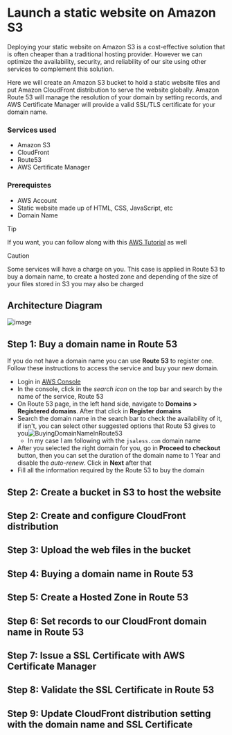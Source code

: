 # Launch a static website on Amazon S3

Deploying your static website on Amazon S3 is a cost-effective solution that is often cheaper than a traditional hosting provider. However we can optimize the availability, security, and reliability of our site using other services to complement this solution.

Here we will create an Amazon S3 bucket to hold a static website files and put Amazon CloudFront distribution to serve the website globally. Amazon Route 53 will manage the resolution of your domain by setting records, and AWS Certificate Manager will provide a valid SSL/TLS certificate for your domain name.

### Services used
- Amazon S3
- CloudFront
- Route53
- AWS Certificate Manager

### Prerequistes
- AWS Account
- Static website made up of HTML, CSS, JavaScript, etc
- Domain Name


>[!TIP]
>If you want, you can follow along with this [AWS Tutorial](https://docs.aws.amazon.com/AmazonS3/latest/userguide/website-hosting-custom-domain-walkthrough.html) as well

>[!CAUTION]
>Some services will have a charge on you. This case is applied in Route 53 to buy a domain name, to create a hosted zone and depending of the size of your files stored in S3 you may also be charged

## Architecture Diagram
![image](https://github.com/jsaless/static-website-on-amazon-s3/assets/128498851/cb784725-7b1e-4f38-96e0-01663b3bc859)

## Step 1: Buy a domain name in Route 53
If you do not have a domain name you can use **Route 53** to register one. Follow these instructions to access the service and buy your new domain. 
- Login in [AWS Console](https://console.aws.amazon.com/console/home?nc2=h_ct&src=header-signin)
- In the console, click in the *search icon* on the top bar and search by the name of the service, Route 53
- On Route 53 page, in the left hand side, navigate to **Domains > Registered domains**. After that click in **Register domains**
- Search the domain name in the search bar to check the availability of it, if isn't, you can select other suggested options that Route 53 gives to you![BuyingDomainNameInRoute53](https://github.com/jsaless/static-website-on-amazon-s3/assets/128498851/baad309b-770a-4459-9291-4553271ef858)
  - In my case I am following with the ```jsaless.com``` domain name
- After you selected the right domain for you, go in **Proceed to checkout** button, then you can set the duration of the domain name to 1 Year and disable the *auto-renew*. Click in **Next** after that
- Fill all the information required by the Route 53 to buy the domain
## Step 2: Create a bucket in S3 to host the website
## Step 2: Create and configure CloudFront distribution
## Step 3: Upload the web files in the bucket
## Step 4: Buying a domain name in Route 53
## Step 5: Create a Hosted Zone in Route 53 
## Step 6: Set records to our CloudFront domain name in Route 53
## Step 7: Issue a SSL Certificate with AWS Certificate Manager
## Step 8: Validate the SSL Certificate in Route 53
## Step 9: Update CloudFront distribution setting with the domain name and SSL Certificate
